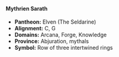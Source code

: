 #### Mythrien Sarath
- **Pantheon:** Elven (The Seldarine)
- **Alignment:** C, G
- **Domains:** Arcana, Forge, Knowledge
- **Province:** Abjuration, mythals
- **Symbol:** Row of three intertwined rings